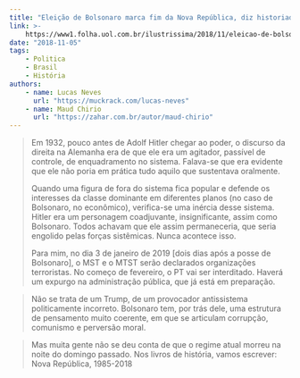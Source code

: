 ```yaml
---
title: "Eleição de Bolsonaro marca fim da Nova República, diz historiadora"
link: >-
    https://www1.folha.uol.com.br/ilustrissima/2018/11/eleicao-de-bolsonaro-marca-fim-da-nova-republica-diz-historiadora.shtml
date: "2018-11-05"
tags:
    - Politica
    - Brasil
    - História
authors:
    - name: Lucas Neves
      url: "https://muckrack.com/lucas-neves"
    - name: Maud Chirio
      url: "https://zahar.com.br/autor/maud-chirio"
---
```


> Em 1932, pouco antes de Adolf Hitler chegar ao poder, o discurso da direita na Alemanha era de que ele era um agitador, passível de controle, de enquadramento no sistema. Falava-se que era evidente que ele não poria em prática tudo aquilo que sustentava oralmente.
>
> Quando uma figura de fora do sistema fica popular e defende os interesses da classe dominante em diferentes planos (no caso de Bolsonaro, no econômico), verifica-se uma inércia desse sistema. Hitler era um personagem coadjuvante, insignificante, assim como Bolsonaro. Todos achavam que ele assim permaneceria, que seria engolido pelas forças sistêmicas. Nunca acontece isso.
>
> Para mim, no dia 3 de janeiro de 2019 [dois dias após a posse de Bolsonaro], o MST e o MTST serão declarados organizações terroristas. No começo de fevereiro, o PT vai ser interditado. Haverá um expurgo na administração pública, que já está em preparação.

> Não se trata de um Trump, de um provocador antissistema politicamente incorreto. Bolsonaro tem, por trás dele, uma estrutura de pensamento muito coerente, em que se articulam corrupção, comunismo e perversão moral.

> Mas muita gente não se deu conta de que o regime atual morreu na noite do domingo passado. Nos livros de história, vamos escrever: Nova República, 1985-2018

